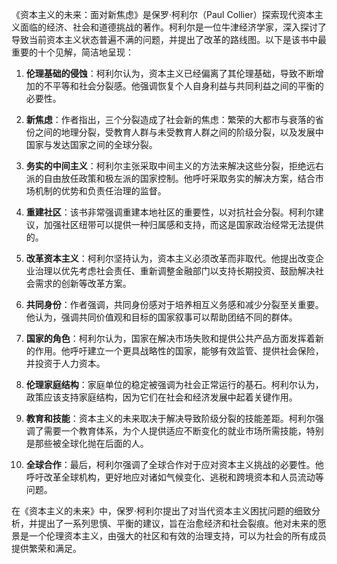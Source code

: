 《资本主义的未来：面对新焦虑》是保罗·柯利尔（Paul Collier）探索现代资本主义面临的经济、社会和道德挑战的著作。柯利尔是一位牛津经济学家，深入探讨了导致当前资本主义状态普遍不满的问题，并提出了改革的路线图。以下是该书中最重要的十个见解，简洁地呈现：

1. **伦理基础的侵蚀**：柯利尔认为，资本主义已经偏离了其伦理基础，导致不断增加的不平等和社会分裂感。他强调恢复个人自身利益与共同利益之间的平衡的必要性。

2. **新焦虑**：作者指出，三个分裂造成了社会新的焦虑：繁荣的大都市与衰落的省份之间的地理分裂，受教育人群与未受教育人群之间的阶级分裂，以及发展中国家与发达国家之间的全球分裂。

3. **务实的中间主义**：柯利尔主张采取中间主义的方法来解决这些分裂，拒绝远右派的自由放任政策和极左派的国家控制。他呼吁采取务实的解决方案，结合市场机制的优势和负责任治理的监督。

4. **重建社区**：该书非常强调重建本地社区的重要性，以对抗社会分裂。柯利尔建议，加强社区纽带可以提供一种归属感和支持，而这是国家政治经常无法提供的。

5. **改革资本主义**：柯利尔坚持认为，资本主义必须改革而非取代。他提出改变企业治理以优先考虑社会责任、重新调整金融部门以支持长期投资、鼓励解决社会需求的创新等改革方案。

6. **共同身份**：作者强调，共同身份感对于培养相互义务感和减少分裂至关重要。他认为，强调共同价值观和目标的国家叙事可以帮助团结不同的群体。

7. **国家的角色**：柯利尔认为，国家在解决市场失败和提供公共产品方面发挥着新的作用。他呼吁建立一个更具战略性的国家，能够有效监管、提供社会保险，并投资于人力资本。

8. **伦理家庭结构**：家庭单位的稳定被强调为社会正常运行的基石。柯利尔认为，政策应该支持家庭结构，因为它们在社会和经济发展中起着关键作用。

9. **教育和技能**：资本主义的未来取决于解决导致阶级分裂的技能差距。柯利尔强调了需要一个教育体系，为个人提供适应不断变化的就业市场所需技能，特别是那些被全球化抛在后面的人。

10. **全球合作**：最后，柯利尔强调了全球合作对于应对资本主义挑战的必要性。他呼吁改革全球机构，更好地应对诸如气候变化、逃税和跨境资本和人员流动等问题。

在《资本主义的未来》中，保罗·柯利尔提出了对当代资本主义困扰问题的细致分析，并提出了一系列思慎、平衡的建议，旨在治愈经济和社会裂痕。他对未来的愿景是一个伦理资本主义，由强大的社区和有效的治理支持，可以为社会的所有成员提供繁荣和满足。